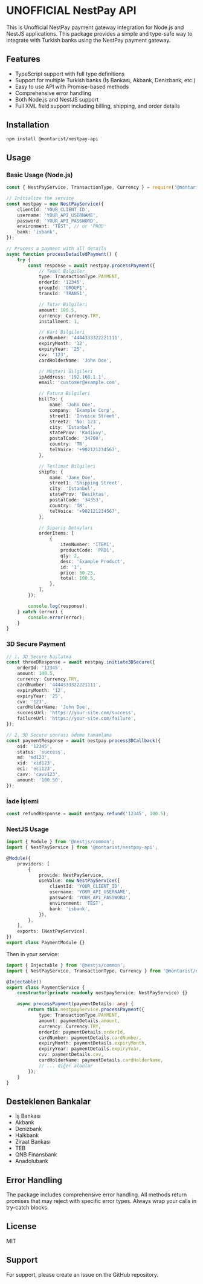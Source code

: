 # UNOFFICIAL NestPay API

This is Unofficial NestPay payment gateway integration for Node.js and NestJS applications. This package provides a simple and type-safe way to integrate with Turkish banks using the NestPay payment gateway.

## Features

- TypeScript support with full type definitions
- Support for multiple Turkish banks (İş Bankası, Akbank, Denizbank, etc.)
- Easy to use API with Promise-based methods
- Comprehensive error handling
- Both Node.js and NestJS support
- Full XML field support including billing, shipping, and order details

## Installation

```bash
npm install @montarist/nestpay-api
```

## Usage

### Basic Usage (Node.js)

```typescript
const { NestPayService, TransactionType, Currency } = require('@montarist/nestpay-api');

// Initialize the service
const nestpay = new NestPayService({
	clientId: 'YOUR_CLIENT_ID',
	username: 'YOUR_API_USERNAME',
	password: 'YOUR_API_PASSWORD',
	environment: 'TEST', // or 'PROD'
	bank: 'isbank',
});

// Process a payment with all details
async function processDetailedPayment() {
	try {
		const response = await nestpay.processPayment({
			// Temel Bilgiler
			type: TransactionType.PAYMENT,
			orderId: '12345',
			groupId: 'GROUP1',
			transId: 'TRANS1',

			// Tutar Bilgileri
			amount: 100.5,
			currency: Currency.TRY,
			installment: 1,

			// Kart Bilgileri
			cardNumber: '4444333322221111',
			expiryMonth: '12',
			expiryYear: '25',
			cvv: '123',
			cardHolderName: 'John Doe',

			// Müşteri Bilgileri
			ipAddress: '192.168.1.1',
			email: 'customer@example.com',

			// Fatura Bilgileri
			billTo: {
				name: 'John Doe',
				company: 'Example Corp',
				street1: 'Invoice Street',
				street2: 'No: 123',
				city: 'Istanbul',
				stateProv: 'Kadikoy',
				postalCode: '34700',
				country: 'TR',
				telVoice: '+902121234567',
			},

			// Teslimat Bilgileri
			shipTo: {
				name: 'Jane Doe',
				street1: 'Shipping Street',
				city: 'Istanbul',
				stateProv: 'Besiktas',
				postalCode: '34353',
				country: 'TR',
				telVoice: '+902121234567',
			},

			// Sipariş Detayları
			orderItems: [
				{
					itemNumber: 'ITEM1',
					productCode: 'PRD1',
					qty: 2,
					desc: 'Example Product',
					id: '1',
					price: 50.25,
					total: 100.5,
				},
			],
		});

		console.log(response);
	} catch (error) {
		console.error(error);
	}
}
```

### 3D Secure Payment

```typescript
// 1. 3D Secure başlatma
const threeDResponse = await nestpay.initiate3DSecure({
	orderId: '12345',
	amount: 100.5,
	currency: Currency.TRY,
	cardNumber: '4444333322221111',
	expiryMonth: '12',
	expiryYear: '25',
	cvv: '123',
	cardHolderName: 'John Doe',
	successUrl: 'https://your-site.com/success',
	failureUrl: 'https://your-site.com/failure',
});

// 2. 3D Secure sonrası ödeme tamamlama
const paymentResponse = await nestpay.process3DCallback({
	oid: '12345',
	status: 'success',
	md: 'md123',
	xid: 'xid123',
	eci: 'eci123',
	cavv: 'cavv123',
	amount: '100.50',
});
```

### İade İşlemi

```typescript
const refundResponse = await nestpay.refund('12345', 100.5);
```

### NestJS Usage

```typescript
import { Module } from '@nestjs/common';
import { NestPayService } from '@montarist/nestpay-api';

@Module({
	providers: [
		{
			provide: NestPayService,
			useValue: new NestPayService({
				clientId: 'YOUR_CLIENT_ID',
				username: 'YOUR_API_USERNAME',
				password: 'YOUR_API_PASSWORD',
				environment: 'TEST',
				bank: 'isbank',
			}),
		},
	],
	exports: [NestPayService],
})
export class PaymentModule {}
```

Then in your service:

```typescript
import { Injectable } from '@nestjs/common';
import { NestPayService, TransactionType, Currency } from '@montarist/nestpay-api';

@Injectable()
export class PaymentService {
	constructor(private readonly nestpayService: NestPayService) {}

	async processPayment(paymentDetails: any) {
		return this.nestpayService.processPayment({
			type: TransactionType.PAYMENT,
			amount: paymentDetails.amount,
			currency: Currency.TRY,
			orderId: paymentDetails.orderId,
			cardNumber: paymentDetails.cardNumber,
			expiryMonth: paymentDetails.expiryMonth,
			expiryYear: paymentDetails.expiryYear,
			cvv: paymentDetails.cvv,
			cardHolderName: paymentDetails.cardHolderName,
			// ... diğer alanlar
		});
	}
}
```

## Desteklenen Bankalar

- İş Bankası
- Akbank
- Denizbank
- Halkbank
- Ziraat Bankası
- TEB
- QNB Finansbank
- Anadolubank

## Error Handling

The package includes comprehensive error handling. All methods return promises that may reject with specific error types. Always wrap your calls in try-catch blocks.

## License

MIT

## Support

For support, please create an issue on the GitHub repository.
